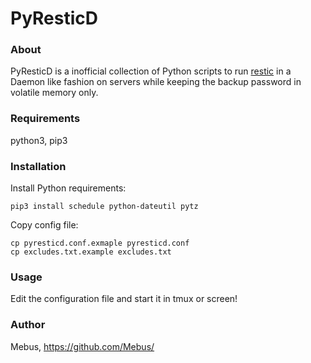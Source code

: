 # PyResticD

### About

PyResticD is a inofficial collection of Python scripts to run [restic](https://restic.github.io/) in a Daemon like fashion on servers while keeping the backup password in volatile memory only.

### Requirements

python3, pip3

### Installation

Install Python requirements:

```
pip3 install schedule python-dateutil pytz
```

Copy config file:

```
cp pyresticd.conf.exmaple pyresticd.conf
cp excludes.txt.example excludes.txt
```
### Usage

Edit the configuration file and start it in tmux or screen!

### Author

Mebus, 
https://github.com/Mebus/
